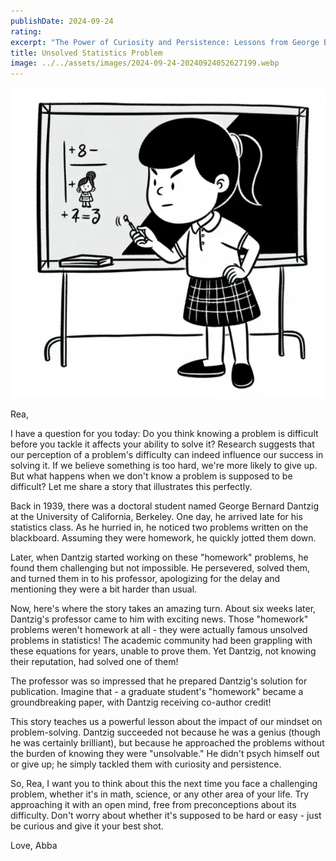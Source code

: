 ```yaml
---
publishDate: 2024-09-24
rating: 
excerpt: "The Power of Curiosity and Persistence: Lessons from George Bernard Dantzig's Unsolved Statistical Problems"
title: Unsolved Statistics Problem
image: ../../assets/images/2024-09-24-20240924052627199.webp
---
```

![center|300](../../assets/images/2024-09-24-20240924052627199.webp)


Rea,

I have a question for you today: Do you think knowing a problem is difficult before you tackle it affects your ability to solve it? Research suggests that our perception of a problem's difficulty can indeed influence our success in solving it. If we believe something is too hard, we're more likely to give up. But what happens when we don't know a problem is supposed to be difficult? Let me share a story that illustrates this perfectly.

Back in 1939, there was a doctoral student named George Bernard Dantzig at the University of California, Berkeley. One day, he arrived late for his statistics class. As he hurried in, he noticed two problems written on the blackboard. Assuming they were homework, he quickly jotted them down.

Later, when Dantzig started working on these "homework" problems, he found them challenging but not impossible. He persevered, solved them, and turned them in to his professor, apologizing for the delay and mentioning they were a bit harder than usual.

Now, here's where the story takes an amazing turn. About six weeks later, Dantzig's professor came to him with exciting news. Those "homework" problems weren't homework at all - they were actually famous unsolved problems in statistics! The academic community had been grappling with these equations for years, unable to prove them. Yet Dantzig, not knowing their reputation, had solved one of them!

The professor was so impressed that he prepared Dantzig's solution for publication. Imagine that - a graduate student's "homework" became a groundbreaking paper, with Dantzig receiving co-author credit!

This story teaches us a powerful lesson about the impact of our mindset on problem-solving. Dantzig succeeded not because he was a genius (though he was certainly brilliant), but because he approached the problems without the burden of knowing they were "unsolvable." He didn't psych himself out or give up; he simply tackled them with curiosity and persistence.

So, Rea, I want you to think about this the next time you face a challenging problem, whether it's in math, science, or any other area of your life. Try approaching it with an open mind, free from preconceptions about its difficulty. Don't worry about whether it's supposed to be hard or easy - just be curious and give it your best shot.


Love,
Abba
